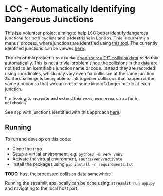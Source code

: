 # LCC - Automatically Identifying Dangerous Junctions

This is a volunteer project aiming to help LCC better identify dangerous junctions for both cyclists and pedestrians in London. This is currently a manual process, where junctions are identified using [this tool](https://bikedata.cyclestreets.net/collisions/#9.54/51.5058/-0.1395). The currently identified junctions can be viewed [here](https://lcc.org.uk/campaigns/dangerous-junctions/).

The aim of this project is to use the [open source DfT collision data](https://www.data.gov.uk/dataset/cb7ae6f0-4be6-4935-9277-47e5ce24a11f/road-safety-data) to do this automatically. This is not a trivial problem since the collisions in the data are not tied to an identifiable junction name or code. Instead they are recorded using coordinates, which may vary even for collisison at the same junction. So the challenge is being able to link together collisions that happen at the same junction so that we can create some kind of danger metric at each junction.

I'm hoping to recreate and extend this work, see research so far in: `notebooks/`

See app with junctions identified with this approach [here](https://danielhills-lcc-dangerous-junctions-app-b63snl.streamlitapp.com/).

## Running

To run and develop on this code:
- Clone the repo
- Setup a virtual environment, e.g. `python3 -m venv venv`
- Activate the virtual environment, `source/venv/activate`
- Install the packages using `pip install -r requirements.txt`

__TODO:__ host the processed collision data somewhere

Running the streamlit app locally can be done using: `streamlit run app.py` and navigating to the local host port.